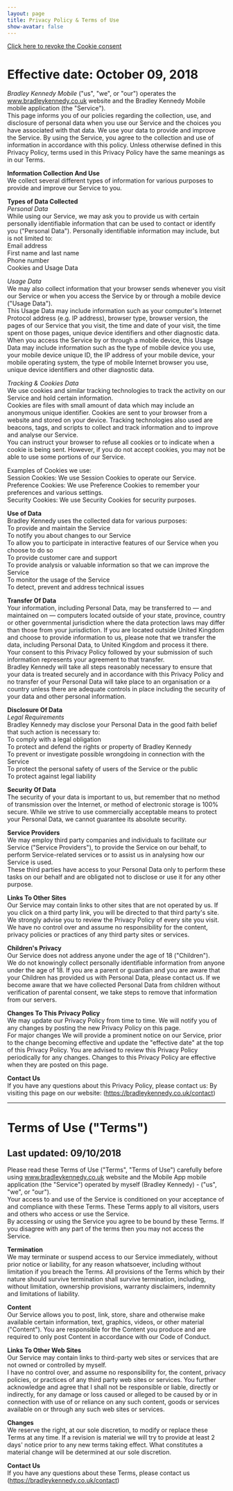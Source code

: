 ```yaml
---
layout: page
title: Privacy Policy & Terms of Use
show-avatar: false
---
```

<a href="#" onclick="document.cookie='cookiebar=;expires=Thu, 01 Jan 1970 00:00:01 GMT;path=/'; setupCookieBar(); return false;">Click here to revoke the Cookie consent</a>

# Effective date: October 09, 2018
*Bradley Kennedy Mobile* ("us", "we", or "our") operates the www.bradleykennedy.co.uk website and the Bradley Kennedy Mobile mobile application (the "Service").  
This page informs you of our policies regarding the collection, use, and disclosure of personal data when you use our Service and the choices you have associated with that data.
We use your data to provide and improve the Service. By using the Service, you agree to the collection and use of information in accordance with this policy. Unless otherwise defined in this Privacy Policy, terms used in this Privacy Policy have the same meanings as in our Terms.  

**Information Collection And Use**  
We collect several different types of information for various purposes to provide and improve our Service to you.

**Types of Data Collected**  
*Personal Data*  
While using our Service, we may ask you to provide us with certain personally identifiable information that can be used to contact or identify you ("Personal Data"). Personally identifiable information may include, but is not limited to:  
Email address  
First name and last name  
Phone number  
Cookies and Usage Data  

*Usage Data*  
We may also collect information that your browser sends whenever you visit our Service or when you access the Service by or through a mobile device ("Usage Data").  
This Usage Data may include information such as your computer's Internet Protocol address (e.g. IP address), browser type, browser version, the pages of our Service that you visit, the time and date of your visit, the time spent on those pages, unique device identifiers and other diagnostic data.  
When you access the Service by or through a mobile device, this Usage Data may include information such as the type of mobile device you use, your mobile device unique ID, the IP address of your mobile device, your mobile operating system, the type of mobile Internet browser you use, unique device identifiers and other diagnostic data.  

*Tracking & Cookies Data*  
We use cookies and similar tracking technologies to track the activity on our Service and hold certain information.  
Cookies are files with small amount of data which may include an anonymous unique identifier. Cookies are sent to your browser from a website and stored on your device. Tracking technologies also used are beacons, tags, and scripts to collect and track information and to improve and analyse our Service.  
You can instruct your browser to refuse all cookies or to indicate when a cookie is being sent. However, if you do not accept cookies, you may not be able to use some portions of our Service.  

Examples of Cookies we use:  
Session Cookies: We use Session Cookies to operate our Service.  
Preference Cookies: We use Preference Cookies to remember your preferences and various settings.  
Security Cookies: We use Security Cookies for security purposes.  

**Use of Data**  
Bradley Kennedy uses the collected data for various purposes:  
To provide and maintain the Service   
To notify you about changes to our Service  
To allow you to participate in interactive features of our Service when you choose to do so  
To provide customer care and support  
To provide analysis or valuable information so that we can improve the Service  
To monitor the usage of the Service  
To detect, prevent and address technical issues  

**Transfer Of Data**  
Your information, including Personal Data, may be transferred to — and maintained on — computers located outside of your state, province, country or other governmental jurisdiction where the data protection laws may differ than those from your jurisdiction.
If you are located outside United Kingdom and choose to provide information to us, please note that we transfer the data, including Personal Data, to United Kingdom and process it there.  
Your consent to this Privacy Policy followed by your submission of such information represents your agreement to that transfer.  
Bradley Kennedy will take all steps reasonably necessary to ensure that your data is treated securely and in accordance with this Privacy Policy and no transfer of your Personal Data will take place to an organisation or a country unless there are adequate controls in place including the security of your data and other personal information.  

**Disclosure Of Data**  
*Legal Requirements*  
Bradley Kennedy may disclose your Personal Data in the good faith belief that such action is necessary to:  
To comply with a legal obligation  
To protect and defend the rights or property of Bradley Kennedy  
To prevent or investigate possible wrongdoing in connection with the Service  
To protect the personal safety of users of the Service or the public  
To protect against legal liability  

**Security Of Data**  
The security of your data is important to us, but remember that no method of transmission over the Internet, or method of electronic storage is 100% secure. While we strive to use commercially acceptable means to protect your Personal Data, we cannot guarantee its absolute security.  

**Service Providers**  
We may employ third party companies and individuals to facilitate our Service ("Service Providers"), to provide the Service on our behalf, to perform Service-related services or to assist us in analysing how our Service is used.  
These third parties have access to your Personal Data only to perform these tasks on our behalf and are obligated not to disclose or use it for any other purpose.  

**Links To Other Sites**  
Our Service may contain links to other sites that are not operated by us. If you click on a third party link, you will be directed to that third party's site. We strongly advise you to review the Privacy Policy of every site you visit.  
We have no control over and assume no responsibility for the content, privacy policies or practices of any third party sites or services.  

**Children's Privacy**  
Our Service does not address anyone under the age of 18 ("Children").  
We do not knowingly collect personally identifiable information from anyone under the age of 18. If you are a parent or guardian and you are aware that your Children has provided us with Personal Data, please contact us. If we become aware that we have collected Personal Data from children without verification of parental consent, we take steps to remove that information from our servers.  

**Changes To This Privacy Policy**  
We may update our Privacy Policy from time to time. We will notify you of any changes by posting the new Privacy Policy on this page.  
For major changes We will provide a prominent notice on our Service, prior to the change becoming effective and update the "effective date" at the top of this Privacy Policy.
You are advised to review this Privacy Policy periodically for any changes. Changes to this Privacy Policy are effective when they are posted on this page.  

**Contact Us**  
If you have any questions about this Privacy Policy, please contact us:
By visiting this page on our website: (<https://bradleykennedy.co.uk/contact>)  

---

# Terms of Use ("Terms")  
## Last updated: 09/10/2018  

Please read these Terms of Use ("Terms", "Terms of Use") carefully before using www.bradleykennedy.co.uk website and the Mobile App mobile application (the "Service") operated by myself (Bradley Kennedy) - ("us", "we", or "our").  
Your access to and use of the Service is conditioned on your acceptance of and compliance with these Terms. These Terms apply to all visitors, users and others who access or use the Service.  
By accessing or using the Service you agree to be bound by these Terms. If you disagree with any part of the terms then you may not access the Service.  

**Termination**  
We may terminate or suspend access to our Service immediately, without prior notice or liability, for any reason whatsoever, including without limitation if you breach the Terms.
All provisions of the Terms which by their nature should survive termination shall survive termination, including, without limitation, ownership provisions, warranty disclaimers, indemnity and limitations of liability.  

**Content**  
Our Service allows you to post, link, store, share and otherwise make available certain information, text, graphics, videos, or other material ("Content"). You are responsible for the Content you produce and are required to only post Content in accordance with our Code of Conduct.  

**Links To Other Web Sites**  
Our Service may contain links to third-party web sites or services that are not owned or controlled by myself.  
I have no control over, and assume no responsibility for, the content, privacy policies, or practices of any third party web sites or services. You further acknowledge and agree that I shall not be responsible or liable, directly or indirectly, for any damage or loss caused or alleged to be caused by or in connection with use of or reliance on any such content, goods or services available on or through any such web sites or services.  

**Changes**  
We reserve the right, at our sole discretion, to modify or replace these Terms at any time. If a revision is material we will try to provide at least 2 days' notice prior to any new terms taking effect. What constitutes a material change will be determined at our sole discretion.  

**Contact Us**  
If you have any questions about these Terms, please contact us (<https://bradleykennedy.co.uk/contact>)  
